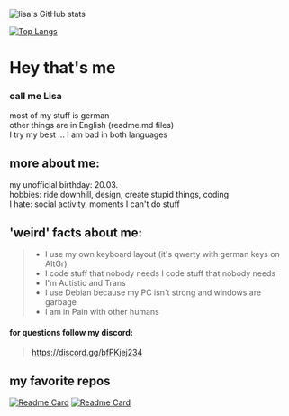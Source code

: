 ![lisa's GitHub stats](https://github-readme-stats.vercel.app/api?username=allstergamer&show_icons=true&text_color=8350cc&title_color=d785f2&bg_color=0D1117&icon_color=490161)

[![Top Langs](https://github-readme-stats.vercel.app/api/top-langs/?username=allstergamer&layout=compact&text_color=8350cc&title_color=d785f2&bg_color=0D1117&icon_color=490161&hide=inno)](https://github.com/anuraghazra/github-readme-stats)

# Hey that's me<br>
### call me Lisa<br>
most of my stuff is german<br>
other things are in English (readme.md files)<br>
I try my best ... I am bad in both languages<br>

## more about me:<br>
my unofficial birthday: 20.03.<br>
hobbies: ride downhill, design, create stupid things, coding <br>
I hate: social activity, moments I can't do stuff <br>

## 'weird' facts about me: 
> - I use my own keyboard layout (it's  qwerty with german keys on AltGr)
> - I code stuff  that nobody needs I code stuff that nobody needs
> - I'm Autistic and Trans 
> - I use Debian because my PC isn't strong and windows are garbage 
> - I am in Pain with other humans

#### for questions follow my discord:
> https://discord.gg/bfPKjej234


## my favorite repos
[![Readme Card](https://github-readme-stats.vercel.app/api/pin/?username=allstergamer&repo=software-start&text_color=8350cc&title_color=d785f2&bg_color=0D1117&icon_color=490161)]([https://github.com/anuraghazra/github-readme-stats](https://github.com/anuraghazra/github-readme-stats))
[![Readme Card](https://github-readme-stats.vercel.app/api/pin/?username=allstergamer&repo=my-keyboard-layout&text_color=8350cc&title_color=d785f2&bg_color=0D1117&icon_color=490161)]([https://github.com/anuraghazra/github-readme-stats](https://github.com/anuraghazra/github-readme-stats))
